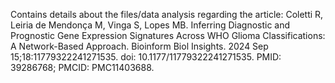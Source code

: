 Contains details about the files/data analysis regarding the article:
Coletti R, Leiria de Mendonça M, Vinga S, Lopes MB. Inferring Diagnostic and Prognostic Gene Expression Signatures Across WHO Glioma Classifications: A Network-Based Approach. Bioinform Biol Insights. 2024 Sep 15;18:11779322241271535. doi: 10.1177/11779322241271535. PMID: 39286768; PMCID: PMC11403688.
